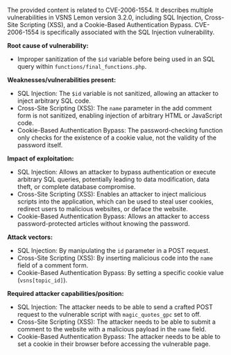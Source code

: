 The provided content is related to CVE-2006-1554. It describes multiple vulnerabilities in VSNS Lemon version 3.2.0, including SQL Injection, Cross-Site Scripting (XSS), and a Cookie-Based Authentication Bypass. CVE-2006-1554 is specifically associated with the SQL Injection vulnerability.

**Root cause of vulnerability:**
- Improper sanitization of the `$id` variable before being used in an SQL query within `functions/final_functions.php`.

**Weaknesses/vulnerabilities present:**
- SQL Injection:  The `$id` variable is not sanitized, allowing an attacker to inject arbitrary SQL code.
- Cross-Site Scripting (XSS): The `name` parameter in the add comment form is not sanitized, enabling injection of arbitrary HTML or JavaScript code.
- Cookie-Based Authentication Bypass: The password-checking function only checks for the existence of a cookie value, not the validity of the password itself.

**Impact of exploitation:**
- SQL Injection: Allows an attacker to bypass authentication or execute arbitrary SQL queries, potentially leading to data modification, data theft, or complete database compromise.
- Cross-Site Scripting (XSS): Enables an attacker to inject malicious scripts into the application, which can be used to steal user cookies, redirect users to malicious websites, or deface the website.
- Cookie-Based Authentication Bypass: Allows an attacker to access password-protected articles without knowing the password.

**Attack vectors:**
- SQL Injection: By manipulating the `id` parameter in a POST request.
- Cross-Site Scripting (XSS): By inserting malicious code into the `name` field of a comment form.
- Cookie-Based Authentication Bypass: By setting a specific cookie value (`vsns[topic_id]`).

**Required attacker capabilities/position:**
- SQL Injection: The attacker needs to be able to send a crafted POST request to the vulnerable script with `magic_quotes_gpc` set to off.
- Cross-Site Scripting (XSS): The attacker needs to be able to submit a comment to the website with a malicious payload in the `name` field.
- Cookie-Based Authentication Bypass: The attacker needs to be able to set a cookie in their browser before accessing the vulnerable page.
